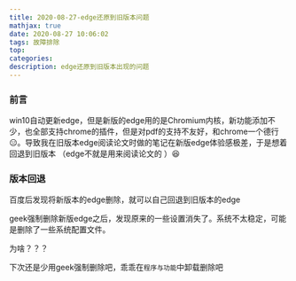```yaml
---
title: 2020-08-27-edge还原到旧版本问题
mathjax: true
date: 2020-08-27 10:06:02
tags: 故障排除
top:
categories:
description: edge还原到旧版本出现的问题
---
```


### 前言

win10自动更新edge，但是新版的edge用的是Chromium内核，新功能添加不少，也全部支持chrome的插件，但是对pdf的支持不友好，和chrome一个德行:expressionless:。导致我在旧版本edge阅读论文时做的笔记在新版edge体验感极差，于是想着回退到旧版本 （edge不就是用来阅读论文的 ）:laughing:

### 版本回退

百度后发现将新版本的edge删除，就可以自己回退到旧版本的edge

geek强制删除新版edge之后，发现原来的一些设置消失了。系统不太稳定，可能是删除了一些系统配置文件。

为啥？？？

下次还是少用geek强制删除吧，乖乖在`程序与功能`中卸载删除吧



